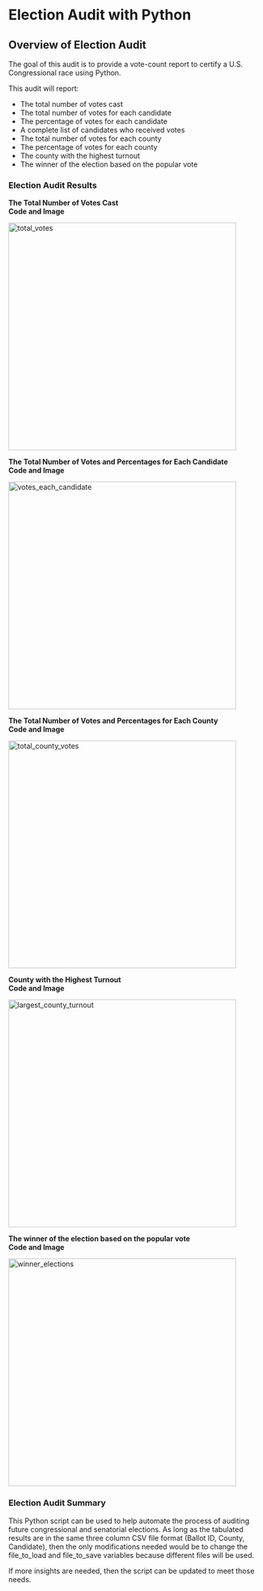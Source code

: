# Election Audit with Python

## Overview of Election Audit
The goal of this audit is to provide a vote-count report to certify a U.S. Congressional race using Python. 

This audit will report:

* The total number of votes cast
* The total number of votes for each candidate
* The percentage of votes for each candidate
* A complete list of candidates who received votes
* The total number of votes for each county
* The percentage of votes for each county
* The county with the highest turnout 
* The winner of the election based on the popular vote 


### Election Audit Results

**The Total Number of Votes Cast 
<br /> Code and Image**

<img width="450" alt="total_votes" src="https://user-images.githubusercontent.com/91927712/187050026-9496ff76-0dbb-467f-a7fb-d02e73fd9d61.png">

**The Total Number of Votes and Percentages for Each Candidate 
<br /> Code and Image**

<img width="450" alt="votes_each_candidate" src="https://user-images.githubusercontent.com/91927712/187050722-eb52484b-223b-4c1d-9040-c269479faf50.png">

**The Total Number of Votes and Percentages for Each County
<br /> Code and Image**

<img width="450" alt="total_county_votes" src="https://user-images.githubusercontent.com/91927712/187088619-1e47271c-d2e8-45e5-b6cb-b229904eb8cc.png">


**County with the Highest Turnout
<br /> Code and Image**

<img width="450" alt="largest_county_turnout" src="https://user-images.githubusercontent.com/91927712/187089214-7219fc0e-0b45-480b-89b0-44458bf706c9.png">

**The winner of the election based on the popular vote 
<br /> Code and Image**

<img width="450" alt="winner_elections" src="https://user-images.githubusercontent.com/91927712/187089520-263848b7-a8c7-49c2-92b4-4c98ccc768cb.png">


### Election Audit Summary
This Python script can be used to help automate the process of auditing future congressional and senatorial elections. As long as the tabulated results are in the same three column CSV file format (Ballot ID, County, Candidate), then the only modifications needed would be to change the file_to_load and file_to_save variables because different files will be used.

If more insights are needed, then the script can be updated to meet those needs.
